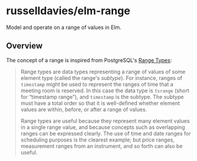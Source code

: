 # russelldavies/elm-range

Model and operate on a range of values in Elm.

## Overview

The concept of a range is inspired from PostgreSQL's [Range
Types](https://www.postgresql.org/docs/current/rangetypes.html):

> Range types are data types representing a range of values of some element
> type (called the range's *subtype*). For instance, ranges of `timestamp`
> might be used to represent the ranges of time that a meeting room is
> reserved. In this case the data type is `tsrange` (short for “timestamp
> range”), and `timestamp` is the subtype. The subtype must have a total order
> so that it is well-defined whether element values are within, before, or
> after a range of values.
>
> Range types are useful because they represent many element values in a single
> range value, and because concepts such as overlapping ranges can be expressed
> clearly. The use of time and date ranges for scheduling purposes is the
> clearest example; but price ranges, measurement ranges from an instrument,
> and so forth can also be useful.
